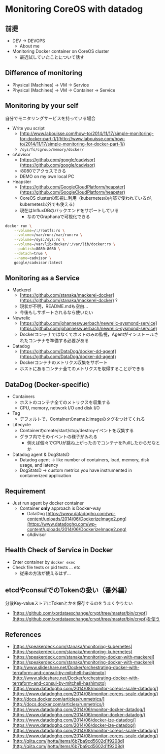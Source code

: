 # Monitoring CoreOS with datadog

## 前提

- DEV -\> DEVOPS
    - About me
- Monitoring Docker container on CoreOS cluster
    - 最近試していたことについて話す


## Difference of monitoring

- Physical (Machines) -\> VM -\> Service
- Physical (Machines) -\> VM -\> Container -\> Service

## Monitoring by your self

自分でモニタリングサービスを持っている場合

- Write you script
	- [http://www.labouisse.com/how-to/2014/11/17/simple-monitoring-for-docker-part-1/](http://www.labouisse.com/how-to/2014/11/17/simple-monitoring-for-docker-part-1/)
	- `/sys/fs/cgroup/memory/docker/`
- cAdvisor
	- [https://github.com/google/cadvisor](https://github.com/google/cadvisor)
	- :8080でアクセスできる
	- DEMO on my own local PC
- Heapster
	- [https://github.com/GoogleCloudPlatform/heapster](https://github.com/GoogleCloudPlatform/heapster)
	- CoreOS clusterの監視に利用（kubernetesの内部で使われているが，kubernetes以外でも使える）
	- 現在はInfluxDBのバックエンドをサポートしている
		- なのでGraphanaで可視化できる


```bash
docker run \
    --volume=/:/rootfs:ro \
	--volume=/var/run:/var/run:rw \
	--volume=/sys:/sys:ro \
	--volume=/var/lib/docker/:/var/lib/docker:ro \
	--publish=8080:8080 \
	--detach=true \
	--name=cadvisor \
	google/cadvisor:latest
```

## Monitoring as a Service

- Mackerel
	- [https://github.com/stanaka/mackerel-docker](https://github.com/stanaka/mackerel-docker) ?
	- 現状が不明，README.mdも空白...
	- 今後もしサポートされるなら使いたい
- Newrelic 
	- [https://github.com/johanneswuerbach/newrelic-sysmond-service](https://github.com/johanneswuerbach/newrelic-sysmond-service)
	- Dockerコンテナではなくてホストのみの監視，Agentがインストールされたコンテナを準備する必要がある
- Datadog
	- [https://github.com/DataDog/docker-dd-agent](https://github.com/DataDog/docker-dd-agent)
	- Dockerコンテナのメトリクス収集をサポート
	- ホストにあるコンテナ全てのメトリクスを取得することができる

## DataDog (Docker-specific)

- Containers
	- ホストのコンテナ全てのメトリクスを収集する
	- CPU, memory, network I/O and disk I/O
- Tag
	- デフォルトで，Containerのnameとimageのタグをつけてくれる
- Lifecycle
	- Containerのcreate/start/stop/destroyイベントを収集する
	- グラフ内でそのイベントの様子がみれる
		- 例えば個々でCPUが跳ね上がったのでコンテナをPullしたからだなとか
-  Datadog agent & DogStatsD
	- Datadog agent -\> like number of containers, load, memory, disk usage, and latency
	- DogStatsD -\> custom metrics you have instrumented in containerized application

## Requirement

- Just run agent by docker container
	- Container **only** approach is Docker-way 
		- DataDog [https://www.datadoghq.com/wp-content/uploads/2014/06/DockerizeImage2.png](https://www.datadoghq.com/wp-content/uploads/2014/06/DockerizeImage2.png)
		- cAdivisor

## Health Check of Service in Docker 

- Enter container by `docker exec`
- Check file tests or pid tests … etc
	- 従来の方法が使えるはず… 

## etcdやconsulでのTokenの扱い（番外編）

分散Key-valueストアにTokenとかを保存するのをうまくやりたい

- [https://github.com/xordataexchange/crypt/tree/master/bin/crypt](https://github.com/xordataexchange/crypt/tree/master/bin/crypt)を使う

## References

- [https://speakerdeck.com/stanaka/monitoring-kubernetes](https://speakerdeck.com/stanaka/monitoring-kubernetes)
- [https://speakerdeck.com/stanaka/monitoring-docker-with-mackerel](https://speakerdeck.com/stanaka/monitoring-docker-with-mackerel)
- [http://www.slideshare.net/Docker/orchestrating-docker-with-terraform-and-consul-by-mitchell-hashimoto](http://www.slideshare.net/Docker/orchestrating-docker-with-terraform-and-consul-by-mitchell-hashimoto)
- [https://www.datadoghq.com/2014/08/monitor-coreos-scale-datadog/](https://www.datadoghq.com/2014/08/monitor-coreos-scale-datadog/)
- [http://docs.docker.com/articles/runmetrics/](http://docs.docker.com/articles/runmetrics/)
- [https://www.datadoghq.com/2014/06/monitor-docker-datadog/](https://www.datadoghq.com/2014/06/monitor-docker-datadog/)
- [https://www.datadoghq.com/2014/06/docker-ize-datadog/](https://www.datadoghq.com/2014/06/docker-ize-datadog/)
- [https://www.datadoghq.com/2014/08/monitor-coreos-scale-datadog/](https://www.datadoghq.com/2014/08/monitor-coreos-scale-datadog/)
- [http://qiita.com/jhotta/items/6b7ba9cd5602d1f9208d](http://qiita.com/jhotta/items/6b7ba9cd5602d1f9208d)

